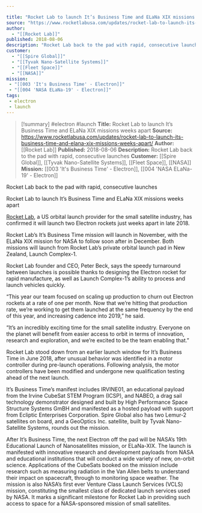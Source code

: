 ```yaml
---

title: "Rocket Lab to launch It’s Business Time and ELaNa XIX missions weeks apart "
source: "https://www.rocketlabusa.com/updates/rocket-lab-to-launch-its-business-time-and-elana-xix-missions-weeks-apart/"
author:
  - "[[Rocket Lab]]"
published: 2018-08-06
description: "Rocket Lab back to the pad with rapid, consecutive launches"
customer:
  - "[[Spire Global]]"
  - "[[Tyvak Nano-Satellite Systems]]"
  - "[[Fleet Space]]"
  - "[[NASA]]"
mission:
 - "[[003 'It's Business Time' - Electron]]"
 - "[[004 'NASA ELaNa-19' - Electron]]"
tags:
 - electron
 - launch
---
```

>[!summary]
#electron #launch
**Title:** Rocket Lab to launch It’s Business Time and ELaNa XIX missions weeks apart 
**Source:** https://www.rocketlabusa.com/updates/rocket-lab-to-launch-its-business-time-and-elana-xix-missions-weeks-apart/
**Author:** [[Rocket Lab]]
**Published:** 2018-08-06
**Description:** Rocket Lab back to the pad with rapid, consecutive launches
**Customer:** [[Spire Global]], [[Tyvak Nano-Satellite Systems]], [[Fleet Space]], [[NASA]]
**Mission:** [[003 'It's Business Time' - Electron]], [[004 'NASA ELaNa-19' - Electron]]

Rocket Lab back to the pad with rapid, consecutive launches

Rocket Lab to launch It’s Business Time and ELaNa XIX missions weeks apart

[Rocket Lab](https://www.rocketlabusa.com/), a US orbital launch provider for the small satellite industry, has confirmed it will launch two Electron rockets just weeks apart in late 2018.

Rocket Lab’s It’s Business Time mission will launch in November, with the ELaNa XIX mission for NASA to follow soon after in December. Both missions will launch from Rocket Lab’s private orbital launch pad in New Zealand, Launch Complex-1.

Rocket Lab founder and CEO, Peter Beck, says the speedy turnaround between launches is possible thanks to designing the Electron rocket for rapid manufacture, as well as Launch Complex-1’s ability to process and launch vehicles quickly.

“This year our team focused on scaling up production to churn out Electron rockets at a rate of one per month. Now that we’re hitting that production rate, we’re working to get them launched at the same frequency by the end of this year, and increasing cadence into 2019,” he said.

“It’s an incredibly exciting time for the small satellite industry. Everyone on the planet will benefit from easier access to orbit in terms of innovation, research and exploration, and we’re excited to be the team enabling that.”

Rocket Lab stood down from an earlier launch window for It’s Business Time in June 2018, after unusual behavior was identified in a motor controller during pre-launch operations. Following analysis, the motor controllers have been modified and undergone new qualification testing ahead of the next launch.

It’s Business Time’s manifest includes IRVINE01, an educational payload from the Irvine CubeSat STEM Program (ICSP), and NABEO, a drag sail technology demonstrator designed and built by High Performance Space Structure Systems GmBH and manifested as a hosted payload with support from Ecliptic Enterprises Corporation. Spire Global also has two Lemur-2 satellites on board, and a GeoOptics Inc. satellite, built by Tyvak Nano-Satellite Systems, rounds out the mission. 

After It’s Business Time, the next Electron off the pad will be NASA’s 19th Educational Launch of Nanosatellites mission, or ELaNa-XIX. The launch is manifested with innovative research and development payloads from NASA and educational institutions that will conduct a wide variety of new, on-orbit science. Applications of the CubeSats booked on the mission include research such as measuring radiation in the Van Allen belts to understand their impact on spacecraft, through to monitoring space weather. The mission is also NASA’s first ever Venture Class Launch Services (VCLS) mission, constituting the smallest class of dedicated launch services used by NASA. It marks a significant milestone for Rocket Lab in providing such access to space for a NASA-sponsored mission of small satellites.